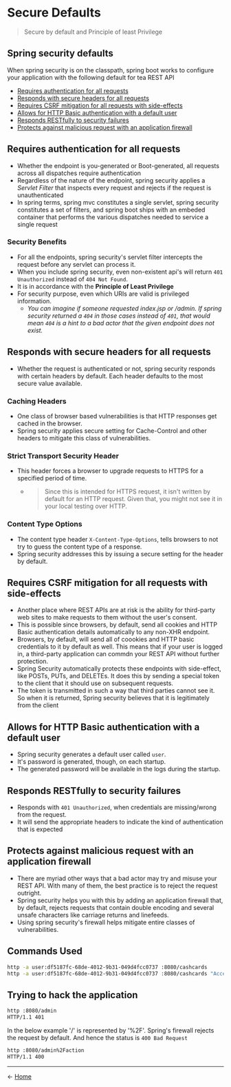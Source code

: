 # Secure Defaults

> Secure by default and Principle of least Privilege

## Spring security defaults

When spring security is on the classpath, spring boot works to configure your application with the following default for tea REST API

* [Requires authentication for all requests](#requires-authentication-for-all-requests)
* [Responds with secure headers for all requests](#responds-with-secure-headers-for-all-requests)
* [Requires CSRF mitigation for all requests with side-effects](#requires-csrf-mitigation-for-all-requests-with-side-effects)
* [Allows for HTTP Basic authentication with a default user](#allows-for-http-basic-authentication-with-a-default-user)
* [Responds RESTfully to security failures](#responds-restfully-to-security-failures)
* [Protects against malicious request with an application firewall](#protects-against-malicious-request-with-an-application-firewall)

## Requires authentication for all requests

* Whether the endpoint is you-generated or Boot-generated, all requests across all dispatches require authentication
* Regardless of the nature of the endpoint, spring security applies a *Servlet Filter* that inspects every request and rejects if the request is unauthenticated
* In spring terms, spring mvc constitutes a single servlet, spring security constitutes a set of filters, and spring boot ships with an embeded container that performs the various dispatches needed to service a single request

### Security Benefits
* For all the endpoints, spring security's servlet filter intercepts the request before any servlet can process it.
* When you include spring security, even non-existent api's will return `401 Unauthorized` instead of `404 Not Found`. 
* It is in accordance with the **Principle of Least Privilege**
* For security purpose, even which URIs are valid is privileged information. 
  * *You can imagine if someone requested index.jsp or /admin. If spring security returned a `404` in those cases instead of `401`, that would mean `404` is a hint to a bad actor that the given endpoint does not exist.*
  

## Responds with secure headers for all requests

* Whether the request is authenticated or not, spring security responds with certain headers by default. Each header defaults to the most secure value available.

### Caching Headers
* One class of browser based vulnerabilities is that HTTP responses get cached in the browser. 
* Spring security applies secure setting for Cache-Control and other headers to mitigate this class of vulnerabilities.

### Strict Transport Security Header

* This header forces a browser to upgrade requests to HTTPS for a specified period of time. 
  * > Since this is intended for HTTPS request, it isn't written by default for an HTTP request. Given that, you might not see it in your local testing over HTTP. 

### Content Type Options
* The content type header `X-Content-Type-Options`, tells browsers to not try to guess the content type of a response. 
* Spring security addresses this by issuing a secure setting for the header by default. 

## Requires CSRF mitigation for all requests with side-effects
* Another place where REST APIs are at risk is the ability for third-party web sites to make requests to them without the user's consent. 
* This is possible since browsers, by default, send all cookies and HTTP Basic authentication details automatically to any non-XHR endpoint. 
* Browsers, by default, will send all of coookies and HTTP basic credentials to it by default as well. This means that if your user is logged in, a third-party application can commdn your REST API without further protection. 
* Spring Security automatically protects these endpoints with side-effect, like POSTs, PUTs, and DELETEs. It does this by sending a special token to the client that it should use on subsequent requests. 
* The token is transmitted in such a way that third parties cannot see it. So when it is returned, Spring security believes that it is legitimately from the client 

## Allows for HTTP Basic authentication with a default user
* Spring security generates a default user called `user`. 
* It's password is generated, though, on each startup.
* The generated password will be available in the logs during the startup. 

## Responds RESTfully to security failures
* Responds with `401 Unauthorized`, when credentials are missing/wrong from the request.
* It will send the appropriate headers to indicate the kind of authentication that is expected

## Protects against malicious request with an application firewall
* There are myriad other ways that a bad actor may try and misuse your REST API. With many of them, the best practice is to reject the request outright.
* Spring security helps you with this by adding an application firewall that, by default, rejects requests that contain double encoding and several unsafe characters like carriage returns and linefeeds. 
* Using spring security's firewall helps mitigate entire classes of vulnerabilities.

## Commands Used

```bash
http -a user:df5187fc-68de-4012-9b31-049d4fcc0737 :8080/cashcards
http -a user:df5187fc-68de-4012-9b31-049d4fcc0737 :8080/cashcards "Accept:applicaton/json" amount=1 owner=sarah1

```

## Trying to hack the application

```bash
http :8080/admin
HTTP/1.1 401 
```
In the below example '/' is represented by '%2F'. Spring's firewall rejects the request by default. And hence the status is `400 Bad Request`
```bash
http :8080/admin%2Faction
HTTP/1.1 400 
```

---
<- [Home](../README.md)



